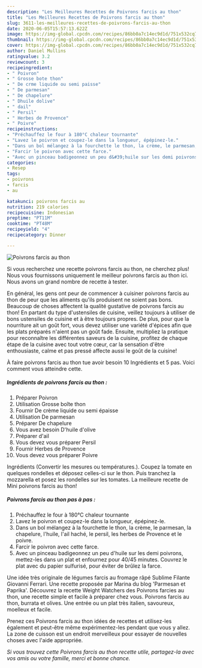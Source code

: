 ```yaml
---
description: "Les Meilleures Recettes de Poivrons farcis au thon"
title: "Les Meilleures Recettes de Poivrons farcis au thon"
slug: 3611-les-meilleures-recettes-de-poivrons-farcis-au-thon
date: 2020-06-05T15:57:13.622Z
image: https://img-global.cpcdn.com/recipes/86bb0a7c14ec9d1d/751x532cq70/poivrons-farcis-au-thon-photo-principale-de-la-recette.jpg
thumbnail: https://img-global.cpcdn.com/recipes/86bb0a7c14ec9d1d/751x532cq70/poivrons-farcis-au-thon-photo-principale-de-la-recette.jpg
cover: https://img-global.cpcdn.com/recipes/86bb0a7c14ec9d1d/751x532cq70/poivrons-farcis-au-thon-photo-principale-de-la-recette.jpg
author: Daniel Mullins
ratingvalue: 3.2
reviewcount: 3
recipeingredient:
- " Poivron"
- " Grosse bote thon"
- " De crme liquide ou semi paisse"
- " De parmesan"
- " De chapelure"
- " Dhuile dolive"
- " dail"
- " Persil"
- " Herbes de Provence"
- " Poivre"
recipeinstructions:
- "Préchauffez le four à 180°C chaleur tournante"
- "Lavez le poivron et coupez-le dans la longueur, épépinez-le."
- "Dans un bol mélangez à la fourchette le thon, la crème, le parmesan, la chapelure, l&#39;huile, l&#39;ail haché, le persil, les herbes de Provence et le poivre."
- "Farcir le poivron avec cette farce."
- "Avec un pinceau badigeonnez un peu d&#39;huile sur les demi poivrons, mettez-les dans un plat et enfournez pour 40/45 minutes. Couvrez le plat avec du papier sulfurisé, pour éviter de brûlez la farce."
categories:
- Resep
tags:
- poivrons
- farcis
- au

katakunci: poivrons farcis au 
nutrition: 219 calories
recipecuisine: Indonesian
preptime: "PT11M"
cooktime: "PT48M"
recipeyield: "4"
recipecategory: Dinner

---
```



![Poivrons farcis au thon](https://img-global.cpcdn.com/recipes/86bb0a7c14ec9d1d/751x532cq70/poivrons-farcis-au-thon-photo-principale-de-la-recette.jpg)

Si vous recherchez une recette poivrons farcis au thon, ne cherchez plus! Nous vous fournissons uniquement le meilleur poivrons farcis au thon ici. Nous avons un grand nombre de recette à tester.

En général, les gens ont peur de commencer à cuisiner poivrons farcis au thon de peur que les aliments qu'ils produisent ne soient pas bons. Beaucoup de choses affectent la qualité gustative de poivrons farcis au thon! En partant du type d'ustensiles de cuisine, veillez toujours à utiliser de bons ustensiles de cuisine et à être toujours propres. De plus, pour que la nourriture ait un goût fort, vous devez utiliser une variété d'épices afin que les plats préparés n'aient pas un goût fade. Ensuite, multipliez la pratique pour reconnaître les différentes saveurs de la cuisine, profitez de chaque étape de la cuisine avec tout votre cœur, car la sensation d'être enthousiaste, calme et pas pressé affecte aussi le goût de la cuisine!

<!--inarticleads1-->

À faire poivrons farcis au thon tue avoir besoin 10 Ingrédients et 5 pas. Voici comment vous atteindre cette.

##### Ingrédients de poivrons farcis au thon :

1. Préparer  Poivron
1. Utilisation  Grosse boîte thon
1. Fournir  De crème liquide ou semi épaisse
1. Utilisation  De parmesan
1. Préparer  De chapelure
1. Vous avez besoin  D&#39;huile d&#39;olive
1. Préparer  d&#39;ail
1. Vous devez vous préparer  Persil
1. Fournir  Herbes de Provence
1. Vous devez vous préparer  Poivre


Ingrédients (Convertir les mesures ou températures.). Coupez la tomate en quelques rondelles et déposez celles-ci sur le thon. Puis tranchez la mozzarella et posez les rondelles sur les tomates. La meilleure recette de Mini poivrons farcis au thon! 

<!--inarticleads2-->

##### Poivrons farcis au thon pas à pas :

1. Préchauffez le four à 180°C chaleur tournante
1. Lavez le poivron et coupez-le dans la longueur, épépinez-le.
1. Dans un bol mélangez à la fourchette le thon, la crème, le parmesan, la chapelure, l&#39;huile, l&#39;ail haché, le persil, les herbes de Provence et le poivre.
1. Farcir le poivron avec cette farce.
1. Avec un pinceau badigeonnez un peu d&#39;huile sur les demi poivrons, mettez-les dans un plat et enfournez pour 40/45 minutes. Couvrez le plat avec du papier sulfurisé, pour éviter de brûlez la farce.


Une idée très originale de légumes farcis au fromage râpé Sublime Filante Giovanni Ferrari. Une recette proposée par Marina du blog &#39;Parmesan et Paprika&#39;. Découvrez la recette Weight Watchers des Poivrons farcies au thon, une recette simple et facile à préparer chez vous. Poivrons farcis au thon, burrata et olives. Une entrée ou un plat très italien, savoureux, moelleux et facile. 

<!--inarticleads1-->

<p>
Prenez ces Poivrons farcis au thon idées de recettes et utilisez-les également et peut-être même expérimentez-les pendant que vous y allez. La zone de cuisson est un endroit merveilleux pour essayer de nouvelles choses avec l'aide appropriée.
</p>

<p>
<i>Si vous trouvez cette Poivrons farcis au thon recette utile, partagez-la avec vos amis ou votre famille, merci et bonne chance.</i>
</p>
